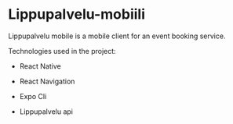 # Lippupalvelu-mobiili
Lippupalvelu mobile is a mobile client for an event booking service.

Technologies used in the project:

- React Native

- React Navigation

- Expo Cli

- Lippupalvelu api
